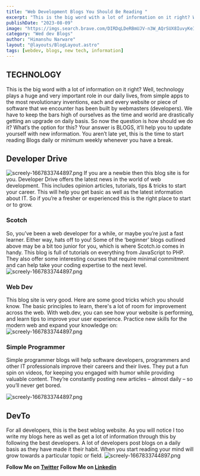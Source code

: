 ```yaml
---
title: "Web Development Blogs You Should Be Reading "
excerpt: "This is the big word with a lot of information on it right? Well, technology plays a huge and very important role in our daily lives, from simple apps to the most revolutionary inventions, each and every website or piece of software that we encounter has been built by webmasters (developers). We have to keep the bars high of ourselves as the time and world are drastically getting an upgrade on daily basis. So now the question is how should we do it? What’s the option for this? Your answer is BLOGS, it’ll help you to update yourself with new information. You aren’t late yet, this is the time to start reading Blogs daily or minimum weekly whenever you have a break."
publishDate: "2023-08-09"
image: "https://imgs.search.brave.com/DIRDqLDeRBmUJV-n3W_AQrSUX8IuvyKeIx6uqkjdHdM/rs:fit:860:0:0/g:ce/aHR0cHM6Ly9pbnRl/bGxpcGFhdC5jb20v/YmxvZy93cC1jb250/ZW50L3VwbG9hZHMv/MjAyMC8wNC9wb3N0/aW1hZ2UtMi5qcGc"
category: "Wed dev Blogs"
author: "Himanshu Narware"
layout: "@layouts/BlogLayout.astro"
tags: [webdev, blogs, new tech, information]
---
```


## TECHNOLOGY

This is the big word with a lot of information on it right? Well, technology plays a huge and very important role in our daily lives, from simple apps to the most revolutionary inventions, each and every website or piece of software that we encounter has been built by webmasters (developers). We have to keep the bars high of ourselves as the time and world are drastically getting an upgrade on daily basis. So now the question is how should we do it? What’s the option for this? Your answer is BLOGS, it’ll help you to update yourself with new information. You aren’t late yet, this is the time to start reading Blogs daily or minimum weekly whenever you have a break.

## Developer Drive
![screely-1667833744897.png](https://res.cloudinary.com/practicaldev/image/fetch/s--S9fLqxi6--/c_limit%2Cf_auto%2Cfl_progressive%2Cq_auto%2Cw_880/https://dev-to-uploads.s3.amazonaws.com/i/a9u0xowtwakjjm7gw5tf.png)
If you are a newbie then this blog site is for you. Developer Drive offers the latest news in the world of web development. This includes opinion articles, tutorials, tips & tricks to start your career. This will help you get basic as well as the latest information about IT. So if you’re a fresher or experienced this is the right place to start or to grow.

### Scotch
So, you’ve been a web developer for a while, or maybe you’re just a fast learner. Either way, hats off to you! Some of the ‘beginner’ blogs outlined above may be a bit too junior for you, which is where Scotch.io comes in handy. This blog is full of tutorials on everything from JavaScript to PHP. They also offer some interesting courses that require minimal commitment and can help take your coding expertise to the next level.
![screely-1667833744897.png](https://res.cloudinary.com/practicaldev/image/fetch/s--4jbcwPAk--/c_limit%2Cf_auto%2Cfl_progressive%2Cq_auto%2Cw_880/https://dev-to-uploads.s3.amazonaws.com/i/kbd1sxnyvkc92l77vy2h.png)


###  Web Dev
This blog site is very good. Here are some good tricks which you should know. The basic principles to learn, there's a lot of room for improvement across the web. With web.dev, you can see how your website is performing, and learn tips to improve your user experience. Practice new skills for the modern web and expand your knowledge on:
![screely-1667833744897.png](https://res.cloudinary.com/practicaldev/image/fetch/s--xoOIpEtU--/c_limit%2Cf_auto%2Cfl_progressive%2Cq_auto%2Cw_880/https://dev-to-uploads.s3.amazonaws.com/i/b2x2tpho5ugmslr8m9r1.png)

### Simple Programmer
Simple programmer blogs will help software developers, programmers and other IT professionals improve their careers and their lives. They put a fun spin on videos, for keeping you engaged with humor while providing valuable content. They’re constantly posting new articles – almost daily – so you’ll never get bored.

![screely-1667833744897.png](https://res.cloudinary.com/practicaldev/image/fetch/s--mKbijjJ5--/c_limit%2Cf_auto%2Cfl_progressive%2Cq_auto%2Cw_880/https://dev-to-uploads.s3.amazonaws.com/i/ivcs14qr7cmz6s0n5hbn.png)



## DevTo
For all developers, this is the best wblog website. As you will notice I too write my blogs here as well as get a lot of information through this by following the best developers. A lot of developers post blogs on a daily basis as they have made it their habit. When you start reading your mind will grow towards a particular topic or field.
![screely-1667833744897.png](https://res.cloudinary.com/practicaldev/image/fetch/s--owzo1AKh--/c_limit%2Cf_auto%2Cfl_progressive%2Cq_auto%2Cw_880/https://dev-to-uploads.s3.amazonaws.com/i/ppbvam1tf2nyltorqr29.png)


**Follow Me on [Twitter](https://twitter.com/N_Himanshu_)** 
**Follow Me on [Linkedin](https://www.linkedin.com/in/himanshunarware/)** 


